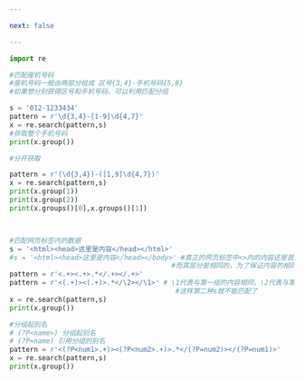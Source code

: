 ```yaml
---

next: false

---
```




<BlogInfo id="749" title="10.匹配分组" author="白日梦想猿" pv=0 read_times=0 pre_cost_time="0分44秒" category="正则表达式" tag_list="['正则表达式']" create_time="2020.05.28 14:32:05" update_time="2020.05.28 15:13:40" />

```python
import re

#匹配座机号码
#座机号码一般由两部分组成 区号{3,4}-手机号码{5,8}
#如果想分别获得区号和手机号码，可以利用匹配分组

s = '012-1233434'
pattern = r'\d{3,4}-[1-9]\d{4,7}'
x = re.search(pattern,s)
#获取整个手机号码
print(x.group())

#分开获取

pattern = r'(\d{3,4})-([1,9]\d{4,7})'
x = re.search(pattern,s)
print(x.group(1))
print(x.group(2))
print(x.groups()[0],x.groups()[1])



#匹配网页标签内的数据
s = '<html><head>这里是内容</head></html>'
#s = '<html><head>这里是内容</head></body>' #真正的网页标签中<>内的内容还是首尾照应的，往往后面<>内之比前面对应的多一个斜杠(/)
                                        #而其部分是相同的，为了保证内容的相同，可以利用\num,首先对其进行分组
pattern = r'<.+><.+>.*</.+></.+>'
pattern = r'<(.+)><(.+)>.*</\2></\1>' # \1代表与第一组的内容相同，\2代表与第二组ed内容相同
                                         #这样第二种s就不能匹配了
x = re.search(pattern,s)
print(x.group())

#分组起别名
# (?P<name>) 分组起别名
# (?P=name) 引用分组的别名
pattern = r'<(?P<num1>.+)><(?P<num2>.+)>.*</(?P=num2)></(?P=num1)>'
x = re.search(pattern,s)
print(x.group())




```



<ActionBox />

